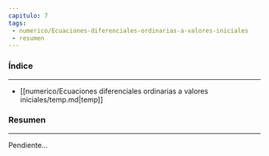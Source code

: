```yaml
---
capitulo: 7
tags: 
 - numerico/Ecuaciones-diferenciales-ordinarias-a-valores-iniciales
 - resumen
---
```

### Índice 
---
* [[numerico/Ecuaciones diferenciales ordinarias a valores iniciales/temp.md|temp]]

### Resumen
---
Pendiente...